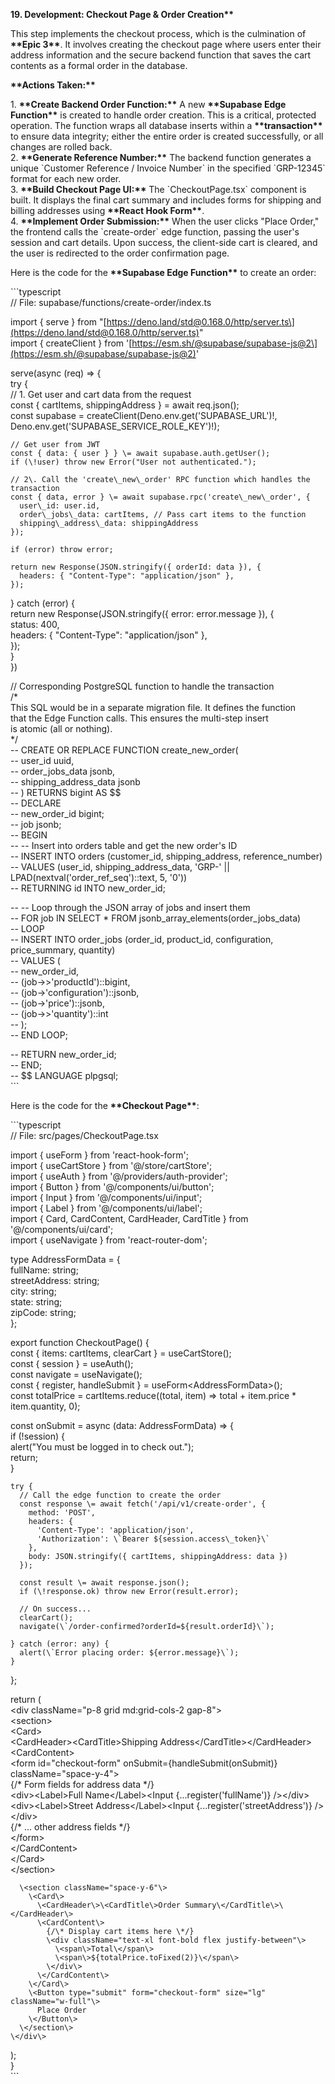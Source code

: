 **19\. Development: Checkout Page & Order Creation\*\***

This step implements the checkout process, which is the culmination of **\*\*Epic 3\*\***. It involves creating the checkout page where users enter their address information and the secure backend function that saves the cart contents as a formal order in the database.

**\*\*Actions Taken:\*\***

1\.  **\*\*Create Backend Order Function:\*\*** A new **\*\*Supabase Edge Function\*\*** is created to handle order creation. This is a critical, protected operation. The function wraps all database inserts within a **\*\*transaction\*\*** to ensure data integrity; either the entire order is created successfully, or all changes are rolled back.  
2\.  **\*\*Generate Reference Number:\*\*** The backend function generates a unique \`Customer Reference / Invoice Number\` in the specified \`GRP-12345\` format for each new order.  
3\.  **\*\*Build Checkout Page UI:\*\*** The \`CheckoutPage.tsx\` component is built. It displays the final cart summary and includes forms for shipping and billing addresses using **\*\*React Hook Form\*\***.  
4\.  **\*\*Implement Order Submission:\*\*** When the user clicks "Place Order," the frontend calls the \`create-order\` edge function, passing the user's session and cart details. Upon success, the client-side cart is cleared, and the user is redirected to the order confirmation page.

Here is the code for the **\*\*Supabase Edge Function\*\*** to create an order:

\`\`\`typescript  
// File: supabase/functions/create-order/index.ts

import { serve } from "\[https://deno.land/std@0.168.0/http/server.ts\](https://deno.land/std@0.168.0/http/server.ts)"  
import { createClient } from '\[https://esm.sh/@supabase/supabase-js@2\](https://esm.sh/@supabase/supabase-js@2)'

serve(async (req) \=\> {  
  try {  
    // 1\. Get user and cart data from the request  
    const { cartItems, shippingAddress } \= await req.json();  
    const supabase \= createClient(Deno.env.get('SUPABASE\_URL')\!, Deno.env.get('SUPABASE\_SERVICE\_ROLE\_KEY')\!);  
      
    // Get user from JWT  
    const { data: { user } } \= await supabase.auth.getUser();  
    if (\!user) throw new Error("User not authenticated.");

    // 2\. Call the 'create\_new\_order' RPC function which handles the transaction  
    const { data, error } \= await supabase.rpc('create\_new\_order', {  
      user\_id: user.id,  
      order\_jobs\_data: cartItems, // Pass cart items to the function  
      shipping\_address\_data: shippingAddress  
    });

    if (error) throw error;

    return new Response(JSON.stringify({ orderId: data }), {  
      headers: { "Content-Type": "application/json" },  
    });

  } catch (error) {  
    return new Response(JSON.stringify({ error: error.message }), {  
      status: 400,  
      headers: { "Content-Type": "application/json" },  
    });  
  }  
})

// Corresponding PostgreSQL function to handle the transaction  
/\*  
  This SQL would be in a separate migration file. It defines the function  
  that the Edge Function calls. This ensures the multi-step insert  
  is atomic (all or nothing).  
\*/  
\-- CREATE OR REPLACE FUNCTION create\_new\_order(  
\--   user\_id uuid,  
\--   order\_jobs\_data jsonb,  
\--   shipping\_address\_data jsonb  
\-- ) RETURNS bigint AS $$  
\-- DECLARE  
\--   new\_order\_id bigint;  
\--   job jsonb;  
\-- BEGIN  
\--   \-- Insert into orders table and get the new order's ID  
\--   INSERT INTO orders (customer\_id, shipping\_address, reference\_number)  
\--   VALUES (user\_id, shipping\_address\_data, 'GRP-' || LPAD(nextval('order\_ref\_seq')::text, 5, '0'))  
\--   RETURNING id INTO new\_order\_id;

\--   \-- Loop through the JSON array of jobs and insert them  
\--   FOR job IN SELECT \* FROM jsonb\_array\_elements(order\_jobs\_data)  
\--   LOOP  
\--     INSERT INTO order\_jobs (order\_id, product\_id, configuration, price\_summary, quantity)  
\--     VALUES (  
\--       new\_order\_id,  
\--       (job-\>\>'productId')::bigint,  
\--       (job-\>'configuration')::jsonb,  
\--       (job-\>'price')::jsonb,  
\--       (job-\>\>'quantity')::int  
\--     );  
\--   END LOOP;

\--   RETURN new\_order\_id;  
\-- END;  
\-- $$ LANGUAGE plpgsql;  
\`\`\`

Here is the code for the **\*\*Checkout Page\*\***:

\`\`\`typescript  
// File: src/pages/CheckoutPage.tsx

import { useForm } from 'react-hook-form';  
import { useCartStore } from '@/store/cartStore';  
import { useAuth } from '@/providers/auth-provider';  
import { Button } from '@/components/ui/button';  
import { Input } from '@/components/ui/input';  
import { Label } from '@/components/ui/label';  
import { Card, CardContent, CardHeader, CardTitle } from '@/components/ui/card';  
import { useNavigate } from 'react-router-dom';

type AddressFormData \= {  
  fullName: string;  
  streetAddress: string;  
  city: string;  
  state: string;  
  zipCode: string;  
};

export function CheckoutPage() {  
  const { items: cartItems, clearCart } \= useCartStore();  
  const { session } \= useAuth();  
  const navigate \= useNavigate();  
  const { register, handleSubmit } \= useForm\<AddressFormData\>();  
  const totalPrice \= cartItems.reduce((total, item) \=\> total \+ item.price \* item.quantity, 0);

  const onSubmit \= async (data: AddressFormData) \=\> {  
    if (\!session) {  
      alert("You must be logged in to check out.");  
      return;  
    }

    try {  
      // Call the edge function to create the order  
      const response \= await fetch('/api/v1/create-order', {  
        method: 'POST',  
        headers: {  
          'Content-Type': 'application/json',  
          'Authorization': \`Bearer ${session.access\_token}\`  
        },  
        body: JSON.stringify({ cartItems, shippingAddress: data })  
      });

      const result \= await response.json();  
      if (\!response.ok) throw new Error(result.error);

      // On success...  
      clearCart();  
      navigate(\`/order-confirmed?orderId=${result.orderId}\`);

    } catch (error: any) {  
      alert(\`Error placing order: ${error.message}\`);  
    }  
  };

  return (  
    \<div className="p-8 grid md:grid-cols-2 gap-8"\>  
      \<section\>  
        \<Card\>  
          \<CardHeader\>\<CardTitle\>Shipping Address\</CardTitle\>\</CardHeader\>  
          \<CardContent\>  
            \<form id="checkout-form" onSubmit={handleSubmit(onSubmit)} className="space-y-4"\>  
              {/\* Form fields for address data \*/}  
              \<div\>\<Label\>Full Name\</Label\>\<Input {...register('fullName')} /\>\</div\>  
              \<div\>\<Label\>Street Address\</Label\>\<Input {...register('streetAddress')} /\>\</div\>  
              {/\* ... other address fields \*/}  
            \</form\>  
          \</CardContent\>  
        \</Card\>  
      \</section\>  
        
      \<section className="space-y-6"\>  
        \<Card\>  
          \<CardHeader\>\<CardTitle\>Order Summary\</CardTitle\>\</CardHeader\>  
          \<CardContent\>  
            {/\* Display cart items here \*/}  
            \<div className="text-xl font-bold flex justify-between"\>  
              \<span\>Total\</span\>  
              \<span\>${totalPrice.toFixed(2)}\</span\>  
            \</div\>  
          \</CardContent\>  
        \</Card\>  
        \<Button type="submit" form="checkout-form" size="lg" className="w-full"\>  
          Place Order  
        \</Button\>  
      \</section\>  
    \</div\>  
  );  
}  
\`\`\`  
